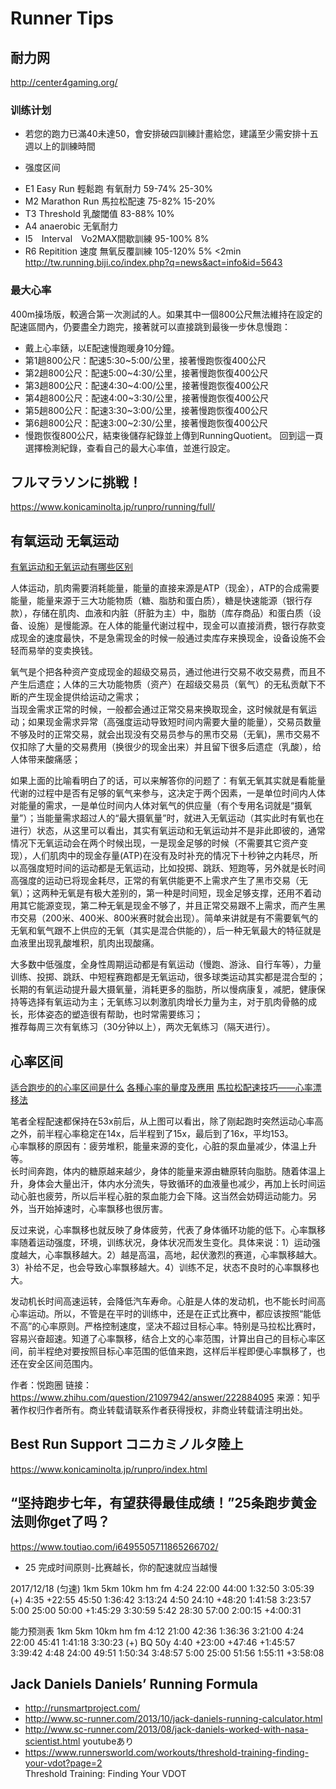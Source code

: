 Runner Tips
===

## 耐力网
http://center4gaming.org/

### 训练计划
+ 若您的跑力已滿40未達50，會安排破四訓練計畫給您，建議至少需安排十五週以上的訓練時間
 - 强度区间
  + E1  Easy Run 輕鬆跑 有氧耐力         59-74%    25-30%
  + M2  Marathon Run 馬拉松配速  75-82%    15-20%     
  + T3  Threshold 乳酸閾值       83-88%    10%
  + A4  anaerobic 无氧耐力
  + I5　Interval　Vo2MAX間歇訓練 95-100%    8%
  + R6  Repitition 速度 無氧反覆訓練  105-120%   5% <2min
http://tw.running.biji.co/index.php?q=news&act=info&id=5643

### 最大心率

400m操场版，較適合第一次測試的人。如果其中一個800公尺無法維持在設定的配速區間內，仍要盡全力跑完，接著就可以直接跳到最後一步休息慢跑：

+  戴上心率錶，以E配速慢跑暖身10分鐘。
+  第1趟800公尺：配速5:30~5:00/公里，接著慢跑恢復400公尺
+  第2趟800公尺：配速5:00~4:30/公里，接著慢跑恢復400公尺
+  第3趟800公尺：配速4:30~4:00/公里，接著慢跑恢復400公尺
+  第4趟800公尺：配速4:00~3:30/公里，接著慢跑恢復400公尺
+  第5趟800公尺：配速3:30~3:00/公里，接著慢跑恢復400公尺
+  第6趟800公尺：配速3:00~2:30/公里，接著慢跑恢復400公尺
+  慢跑恢復800公尺，結束後儲存紀錄並上傳到RunningQuotient。
回到這一頁選擇檢測紀錄，查看自己的最大心率值，並進行設定。


## フルマラソンに挑戦！
https://www.konicaminolta.jp/runpro/running/full/

## 有氧运动 无氧运动
[有氧运动和无氧运动有哪些区别](https://www.zhihu.com/question/21227046)  

人体运动，肌肉需要消耗能量，能量的直接来源是ATP（现金），ATP的合成需要能量，能量来源于三大功能物质（糖、脂肪和蛋白质），糖是快速能源（银行存款），存储在肌肉、血液和内脏（肝脏为主）中，脂肪（库存商品）和蛋白质（设备、设施）是慢能源。在人体的能量代谢过程中，现金可以直接消费，银行存款变成现金的速度最快，不是急需现金的时候一般通过卖库存来换现金，设备设施不会轻而易举的变卖换钱。

氧气是个把各种资产变成现金的超级交易员，通过他进行交易不收交易费，而且不产生后遗症；人体的三大功能物质（资产）在超级交易员（氧气）的无私贡献下不断的产生现金提供给运动之需求；  
当现金需求正常的时候，一般都会通过正常交易来换取现金，这时候就是有氧运动；如果现金需求异常（高强度运动导致短时间内需要大量的能量），交易员数量不够及时的正常交易，就会出现没有交易员参与的黑市交易（无氧)，黑市交易不仅扣除了大量的交易费用（换很少的现金出来）并且留下很多后遗症（乳酸），给人体带来酸痛感；  

如果上面的比喻看明白了的话，可以来解答你的问题了：有氧无氧其实就是看能量代谢的过程中是否有足够的氧气来参与，这决定于两个因素，一是单位时间内人体对能量的需求，一是单位时间内人体对氧气的供应量（有个专用名词就是“摄氧量”）；当能量需求超过人的“最大摄氧量”时，就进入无氧运动（其实此时有氧也在进行）状态，从这里可以看出，其实有氧运动和无氧运动并不是非此即彼的，通常情况下无氧运动会在两个时候出现，一是现金足够的时候（不需要其它资产变现），人们肌肉中的现金存量(ATP)在没有及时补充的情况下十秒钟之内耗尽，所以高强度短时间的运动都是无氧运动，比如投掷、跳跃、短跑等，另外就是长时间高强度的运动已将现金耗尽，正常的有氧供能更不上需求产生了黑市交易（无氧）；这两种无氧是有极大差别的，第一种是时间短，现金足够支撑，还用不着动用其它能源变现，第二种无氧是现金不够了，并且正常交易跟不上需求，而产生黑市交易（200米、400米、800米赛时就会出现）。简单来讲就是有不需要氧气的无氧和氧气跟不上供应的无氧（其实是混合供能的），后一种无氧最大的特征就是血液里出现乳酸堆积，肌肉出现酸痛。  

大多数中低强度，全身性周期运动都是有氧运动（慢跑、游泳、自行车等），力量训练、投掷、跳跃、中短程赛跑都是无氧运动，很多球类运动其实都是混合型的；长期的有氧运动提升最大摄氧量，消耗更多的脂肪，所以慢病康复，减肥，健康保持等选择有氧运动为主；无氧练习以刺激肌肉增长力量为主，对于肌肉骨骼的成长，形体姿态的塑造很有帮助，也时常需要练习；  
推荐每周三次有氧练习（30分钟以上），两次无氧练习（隔天进行）。

## 心率区间
[适合跑步的的心率区间是什么](https://www.zhihu.com/question/21097942)
[各種心率的量度及應用](http://www.hksports.net/hkpe/health_fitness/measurements_uses_heartrates.htm)
[馬拉松配速技巧——心率漂移法](http://www.qpeek.com/article/GvzEBHh.html)


笔者全程配速都保持在53x前后，从上图可以看出，除了刚起跑时突然运动心率高之外，前半程心率稳定在14x，后半程到了15x，最后到了16x，平均153。  
心率飘移的原因有：疲劳堆积，能量来源的变化，心脏的泵血量减少，体温上升等。  
长时间奔跑，体内的糖原越来越少，身体的能量来源由糖原转向脂肪。随着体温上升，身体会大量出汗，体内水分流失，导致循环的血液量也减少，再加上长时间运动心脏也疲劳，所以后半程心脏的泵血能力会下降。这当然会妨碍运动能力。另外，当开始掉速时，心率飘移也很厉害。

反过来说，心率飘移也就反映了身体疲劳，代表了身体循环功能的低下。心率飘移率随着运动强度，环境，训练状况，身体状况而发生变化。具体来说：1）运动强度越大，心率飘移越大。2）越是高温，高地，起伏激烈的赛道，心率飘移越大。3）补给不足，也会导致心率飘移越大。4）训练不足，状态不良时的心率飘移也大。

发动机长时间高速运转，会降低汽车寿命。心脏是人体的发动机，也不能长时间高心率运动。所以，不管是在平时的训练中，还是在正式比赛中，都应该按照“能低不高”的心率原则。严格控制速度，坚决不超过目标心率。特别是马拉松比赛时，容易兴奋超速。知道了心率飘移，结合上文的心率范围，计算出自己的目标心率区间，前半程绝对要按照目标心率范围的低值来跑，这样后半程即便心率飘移了，也还在安全区间范围内。

作者：悦跑圈
链接：https://www.zhihu.com/question/21097942/answer/222884095
来源：知乎
著作权归作者所有。商业转载请联系作者获得授权，非商业转载请注明出处。

## Best Run Support コニカミノルタ陸上
https://www.konicaminolta.jp/runpro/index.html


## “坚持跑步七年，有望获得最佳成绩！”25条跑步黄金法则你get了吗？
https://www.toutiao.com/i6495505711865266702/  

+ 25 完成时间原则-比赛越长，你的配速就应当越慢

2017/12/18 (匀速)
1km     5km       10km      hm         fm
4:24    22:00     44:00    1:32:50    3:05:39  (+)
4:35   +22:55     45:50    1:36:42    3:13:24
4:50    24:10    +48:20    1:41:58    3:23:57
5:00    25:00     50:00   +1:45:29    3:30:59
5:42    28:30     57:00    2:00:15   +4:00:31

能力预测表
1km     5km       10km      hm         fm
4:12    21:00     42:36    1:36:36    3:21:00
4:24    22:00     45:41    1:41:18    3:30:23  (+) BQ 50y
4:40   +23:00    +47:46   +1:45:57    3:39:42
4:48    24:00     49:51    1:50:34    3:48:57
5:00    25:00     51:56    1:55:11   +3:58:08

## Jack Daniels  Daniels’ Running Formula
+ http://runsmartproject.com/
+ http://www.sc-runner.com/2013/10/jack-daniels-running-calculator.html
+ http://www.sc-runner.com/2013/08/jack-daniels-worked-with-nasa-scientist.html youtubeあり
+ https://www.runnersworld.com/workouts/threshold-training-finding-your-vdot?page=2   
  Threshold Training: Finding Your VDOT
